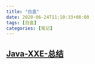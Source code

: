 ```yaml
---
title: "白盒"
date: 2020-06-24T11:10:33+08:00
tags: [白盒]
categories: [笔记]
---
```


## [Java-XXE-总结](http://lmxspace.com/2019/10/31/Java-XXE-%E6%80%BB%E7%BB%93/#9-TransformerFactory)